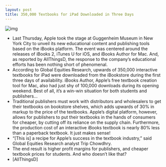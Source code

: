 ```yaml
---
layout: post
title: 350,000 Textbooks for iPad Downloaded in Three Days
---
```

![img](http://media.idownloadblog.com/wp-content/uploads/2012/01/iBooks-Textbooks-iPad.jpg)
* Last Thursday, Apple took the stage at Guggenheim Museum in New York City to unveil its new educational content and publishing tools based on the iBooks platform. The event was centered around the releases of iBooks 2, iTunes U for iOS, and iBooks Author for Mac. And, as reported by AllThingsD, the response to the company’s educational efforts has been nothing short of phenomenal.
* According to Global Equities Research, upwards of 350,000 interactive textbooks for iPad were downloaded from the iBookstore during the first three days of availability. iBooks Author, Apple’s free textbook creation tool for Mac, also had just shy of 100,000 downloads during its opening weekend. Best of all, it’s a win-win situation for both students and publishers…
* Traditional publishers must work with distributors and wholesalers to get their textbooks on bookstore shelves, which adds upwards of 30% in markup to the price of the textbooks. Apple’s digital platform, however, allows for publishers to put their textbooks in the hands of consumers for cheaper, by cutting off its reliance on the supply chain. Furthermore, the production cost of an interactive iBooks textbook is nearly 80% less than a paperback textbook. It just makes sense!
* “[This is] a recipe for Apple’s success in the textbook industry,” said Global Equities Research analyst Trip Chowdhry.
* The end result is higher profit margins for publishers, and cheaper textbook prices for students. And who doesn’t like that?
* [AllThingsD]

